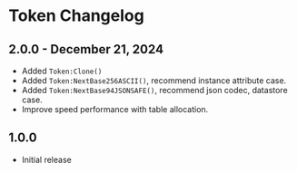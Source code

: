# Token Changelog

## 2.0.0 - December 21, 2024

- Added `Token:Clone()`
- Added `Token:NextBase256ASCII()`, recommend instance attribute case.
- Added `Token:NextBase94JSONSAFE()`, recommend json codec, datastore case.
- Improve speed performance with table allocation.

## 1.0.0

- Initial release
